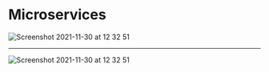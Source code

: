 # Microservices
![Screenshot 2021-11-30 at 12 32 51](https://user-images.githubusercontent.com/40702606/144061535-7a42e85b-59d6-4f7f-9c35-18a48b49e6de.png)

---


![Screenshot 2021-11-30 at 12 32 51](https://i.ibb.co/vdFwNx1/services.png?raw=true)
